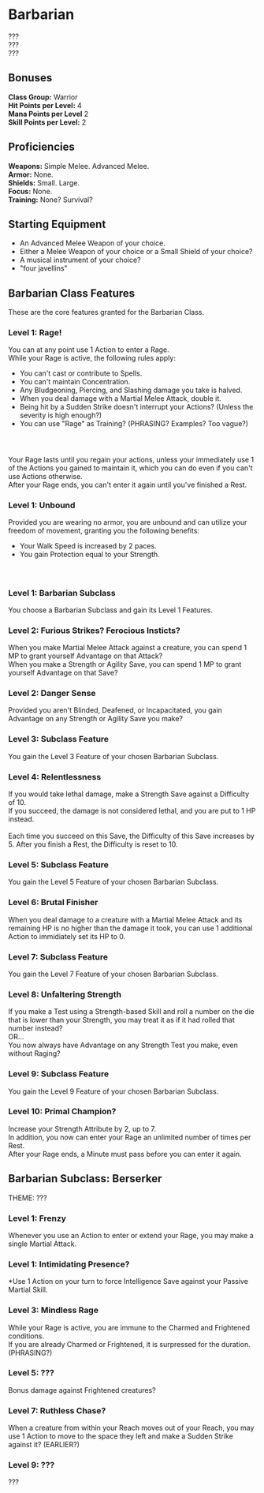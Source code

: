 # Barbarian
??? <br>
??? <br>
??? <br>

## Bonuses
**Class Group:** Warrior <br>
**Hit Points per Level:** 4 <br>
**Mana Points per Level** 2 <br>
**Skill Points per Level:** 2 <br>

## Proficiencies
**Weapons:** Simple Melee. Advanced Melee. <br>
**Armor:** None. <br>
**Shields:** Small. Large. <br>
**Focus:** None. <br>
**Training:** None? Survival? <br>

## Starting Equipment
+ An Advanced Melee Weapon of your choice.
+ Either a Melee Weapon of your choice or a Small Shield of your choice?
+ A musical instrument of your choice?
+ "four javellins"

## Barbarian Class Features
These are the core features granted for the Barbarian Class.

### Level 1: Rage!
You can at any point use 1 Action to enter a Rage. <br>
While your Rage is active, the following rules apply:
 + You can't cast or contribute to Spells.
 + You can't maintain Concentration.
 + Any Bludgeoning, Piercing, and Slashing damage you take is halved.
 + When you deal damage with a Martial Melee Attack, double it.
 + Being hit by a Sudden Strike doesn't interrupt your Actions? (Unless the severity is high enough?)
 + You can use "Rage" as Training? (PHRASING? Examples? Too vague?)
 #### <br>
 Your Rage lasts until you regain your actions, unless your immediately use 1 of the Actions you gained to maintain it, which you can do even if you can't use Actions otherwise. <br>
 After your Rage ends, you can't enter it again until you've finished a Rest.

### Level 1: Unbound
Provided you are wearing no armor, you are unbound and can utilize your freedom of movement, granting you the following benefits:
+ Your Walk Speed is increased by 2 paces.
+ You gain Protection equal to your Strength. <br>
#### <br>

### Level 1: Barbarian Subclass
You choose a Barbarian Subclass and gain its Level 1 Features.

### Level 2: Furious Strikes? Ferocious Insticts?
When you make Martial Melee Attack against a creature, you can spend 1 MP to grant yourself Advantage on that Attack? <br>
When you make a Strength or Agility Save, you can spend 1 MP to grant yourself Advantage on that Save?

### Level 2: Danger Sense
Provided you aren't Blinded, Deafened, or Incapacitated, you gain Advantage on any Strength or Agility Save you make?

### Level 3: Subclass Feature
You gain the Level 3 Feature of your chosen Barbarian Subclass.

### Level 4: Relentlessness
If you would take lethal damage, make a Strength Save against a Difficulty of 10. <br>
If you succeed, the damage is not considered lethal, and you are put to 1 HP instead.
<br><br>
Each time you succeed on this Save, the Difficulty of this Save increases by 5.
After you finish a Rest, the Difficulty is reset to 10.

### Level 5: Subclass Feature
You gain the Level 5 Feature of your chosen Barbarian Subclass.

### Level 6: Brutal Finisher
When you deal damage to a creature with a Martial Melee Attack and its remaining HP is no higher than the damage it took, you can use 1 additional Action to immidiately set its HP to 0.

### Level 7: Subclass Feature
You gain the Level 7 Feature of your chosen Barbarian Subclass.

### Level 8: Unfaltering Strength
If you make a Test using a Strength-based Skill and roll a number on the die that is lower than your Strength, you may treat it as if it had rolled that number instead? <br>
OR... <br>
You now always have Advantage on any Strength Test you make, even without Raging?

### Level 9: Subclass Feature
You gain the Level 9 Feature of your chosen Barbarian Subclass.

### Level 10: Primal Champion?
Increase your Strength Attribute by 2, up to 7. <br>
In addition, you now can enter your Rage an unlimited number of times per Rest. <br>
After your Rage ends, a Minute must pass before you can enter it again.

## Barbarian Subclass: Berserker
THEME: ???

### Level 1: Frenzy
Whenever you use an Action to enter or extend your Rage, you may make a single Martial Attack.

### Level 1: Intimidating Presence?
*Use 1 Action on your turn to force Intelligence Save against your Passive Martial Skill.

### Level 3: Mindless Rage
While your Rage is active, you are immune to the Charmed and Frightened conditions. <br>
If you are already Charmed or Frightened, it is surpressed for the duration. (PHRASING?)

### Level 5: ???
Bonus damage against Frightened creatures?

### Level 7: Ruthless Chase?
When a creature from within your Reach moves out of your Reach, you may use 1 Action to move to the space they left and make a Sudden Strike against it? (EARLIER?)

### Level 9: ???
???
